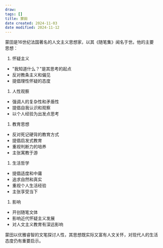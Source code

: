 ```yaml
---
draw:
tags: []
title: 蒙田
date created: 2024-11-03
date modified: 2024-11-12
---
```


蒙田是16世纪法国著名的人文主义思想家，以其《随笔集》闻名于世。他的主要思想：

1. 怀疑主义
- "我知道什么？"是其思考的起点
- 反对教条主义和偏见
- 提倡理性怀疑的态度

1. 人性观察
- 强调人的复杂性和矛盾性
- 提倡自我认识和观察
- 以个人经验为出发点思考

1. 教育思想
- 反对死记硬背的教育方式
- 提倡启发式教育
- 重视判断力的培养
- 主张寓教于游

1. 生活哲学
- 提倡适度和中庸
- 追求自然和真实
- 重视个人生活经验
- 主张享受当下

1. 影响
- 开创随笔文体
- 影响近代怀疑主义发展
- 对人文主义教育有深远影响

蒙田以优雅睿智的文笔探讨人性，其思想既实际又富有人文关怀，对现代人的生活态度仍有重要启示。
